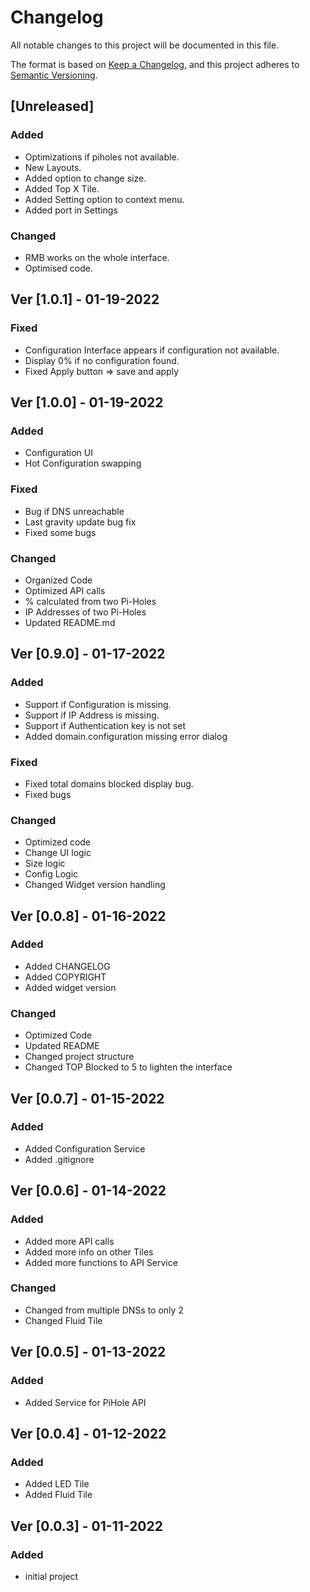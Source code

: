 # Changelog

All notable changes to this project will be documented in this file.

The format is based on [Keep a Changelog](https://keepachangelog.com/en/1.0.0/),
and this project adheres to [Semantic Versioning](https://semver.org/spec/v2.0.0.html).

## [Unreleased]

### Added

- Optimizations if piholes not available.
- New Layouts.
- Added option to change size.
- Added Top X Tile.
- Added Setting option to context menu.
- Added port in Settings

### Changed

- RMB works on the whole interface.
- Optimised code.

## Ver [1.0.1] - 01-19-2022

### Fixed

- Configuration Interface appears if configuration not available.
- Display 0% if no configuration found.
- Fixed Apply button => save and apply

## Ver [1.0.0] - 01-19-2022


### Added

- Configuration UI
- Hot Configuration swapping


### Fixed

- Bug if DNS unreachable
- Last gravity update bug fix
- Fixed some bugs


### Changed

- Organized Code
- Optimized API calls
- % calculated from two Pi-Holes
- IP Addresses of two Pi-Holes
- Updated README.md

## Ver [0.9.0] - 01-17-2022

### Added

- Support if Configuration is missing.
- Support if IP Address is missing.
- Support if Authentication key is not set
- Added domain.configuration missing error dialog

### Fixed

- Fixed total domains blocked display bug.
- Fixed bugs

### Changed

- Optimized code
- Change UI logic
- Size logic
- Config Logic
- Changed Widget version handling


## Ver [0.0.8] - 01-16-2022

### Added 

- Added CHANGELOG
- Added COPYRIGHT
- Added widget version


### Changed

- Optimized Code
- Updated README
- Changed project structure
- Changed TOP Blocked to 5 to lighten the interface

## Ver [0.0.7] - 01-15-2022

### Added 

- Added Configuration Service
- Added .gitignore

## Ver [0.0.6] - 01-14-2022

### Added 

- Added more API calls
- Added more info on other Tiles
- Added more functions to API Service

### Changed 

- Changed from multiple DNSs to only 2
- Changed Fluid Tile

## Ver [0.0.5] - 01-13-2022

### Added 

- Added Service for PiHole API

## Ver [0.0.4] - 01-12-2022

### Added 

- Added LED Tile
- Added Fluid Tile


## Ver [0.0.3] - 01-11-2022

### Added 

- initial project
